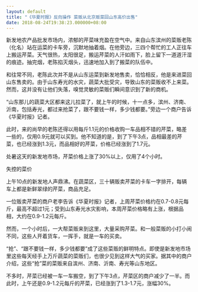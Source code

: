 ```yaml
---
layout: default
title: "《华夏时报》反向操作 菜贩从北京贩菜回山东高价出售"
date: 2018-08-24T19:38:23.000000+08:00
---
```


新发地农产品批发市场内，浓郁的芹菜味充盈在空气中。来自山东滨州的菜贩老陈（化名）站在运菜的卡车旁，沉默地抽着烟。在他旁边，三四个帮忙的工人正往车上搬运芹菜。天气很热，太阳很足，搬运芹菜的人汗如雨下，脸上留下一道道汗湿的痕迹。抽完烟，老陈掐灭烟头，迅速地加入到了搬菜的队伍中。

和往常不同，老陈此次并不是从山东运菜到新发地售卖，恰恰相反，他是来进菜回山东售卖的。由于山东寿光的水灾，蔬菜大批受灾，导致山东的菜贩收不上来菜。然而，这并没有让他们失落，嗅觉灵敏的菜贩们瞬间意识到了新的商机。

“山东那儿的蔬菜大区都来这儿拉菜了，就上午的时候，十一点多，滨州、济南、沂南，包括寿光，都过来抢菜了，跟不要钱一样，多少钱都要。”旁边一个商户告诉《华夏时报》记者。

此时，来的尚早的老陈还得以用每斤1.1元的价格收购一车品相不错的芹菜，略差一些的，仅用0.9元就可以买到。他不知道的是，到了下午3点，品相最差的芹菜，也已经涨到1.3元，而品相好的芹菜，价格已经涨到了1.7元。

处暑这天的新发地市场，芹菜价格上涨了30%以上，仅用了4个小时。

失控的菜价

上午10点的新发地人声鼎沸。在蔬菜区，三十辆贩卖芹菜的卡车一字排开，每辆车上都是新鲜翠绿的芹菜，商品充足。

一位贩卖芹菜的商户老李告诉《华夏时报》记者，上周芹菜价格约在0.7-0.8元每斤，最高不超过1元；受到山东寿光水灾影响，本周芹菜价格略有上涨，根据品相，大约在0.9-1.2元每斤。

然而，一个小时后，一大帮菜贩来到这里，大量采购芹菜。和一般菜贩的小打小闹不同，这些人开着货车，一挥手，就是一车的买卖。

“抢”、“跟不要钱一样，多少钱都要”成了这些菜贩的鲜明特点。即使是新发地市场里这些每天经手上万斤蔬菜的菜贩们，也很少见到这样大气的买家。据其中的商户介绍，这些“抢”菜的菜贩来自滨州、济南、沂南、寿光等山东地区。

不多时，芹菜已经被一车一车搬空，到了下午3点，芹菜区的商户减少了一半。而此时，上午还是0.9-1.2元每斤的芹菜，已经涨到了1.3-1.7元，涨幅30%。

